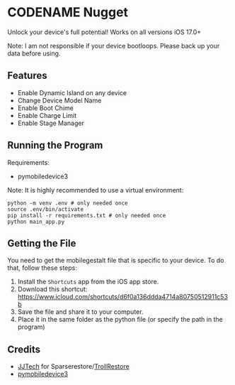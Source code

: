 # CODENAME Nugget
Unlock your device's full potential! Works on all versions iOS 17.0+

Note: I am not responsible if your device bootloops. Please back up your data before using.

## Features
- Enable Dynamic Island on any device
- Change Device Model Name
- Enable Boot Chime
- Enable Charge Limit
- Enable Stage Manager

## Running the Program
Requirements:
- pymobiledevice3

Note: It is highly recommended to use a virtual environment:
```
python -m venv .env # only needed once
source .env/bin/activate
pip install -r requirements.txt # only needed once
python main_app.py
```

## Getting the File
You need to get the mobilegestalt file that is specific to your device. To do that, follow these steps:
1. Install the `Shortcuts` app from the iOS app store.
2. Download this shortcut: https://www.icloud.com/shortcuts/d6f0a136ddda4714a80750512911c53b
3. Save the file and share it to your computer.
4. Place it in the same folder as the python file (or specify the path in the program)

## Credits
- [JJTech](https://github.com/JJTech0130) for Sparserestore/[TrollRestore](https://github.com/JJTech0130/TrollRestore)
- [pymobiledevice3](https://github.com/doronz88/pymobiledevice3)

